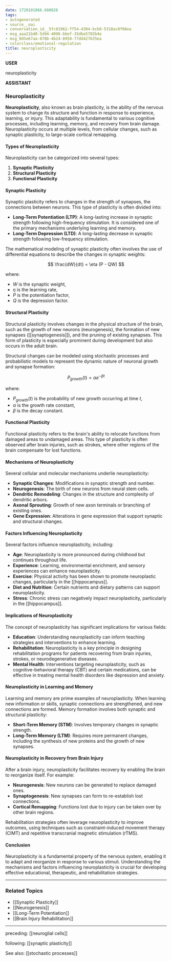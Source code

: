 ```yaml
---
date: 1720101866.660826
tags:
- autogenerated
- source__oai
- conversation_id__5fc81962-ff54-4304-bcb8-5318ac8f08ea
- msg_aaa21bd0-5d94-4096-bbef-35dbe5702b4e
- msg_0d5e67aa-878b-4b24-8958-77dd427b35ea
- colorclass/emotional-regulation
title: neuroplasticity
---
```


**USER**

neuroplasticity


**ASSISTANT**

### Neuroplasticity

**Neuroplasticity**, also known as brain plasticity, is the ability of the nervous system to change its structure and function in response to experience, learning, or injury. This adaptability is fundamental to various cognitive processes, including learning, memory, and recovery from brain damage. Neuroplasticity occurs at multiple levels, from cellular changes, such as synaptic plasticity, to large-scale cortical remapping.

#### Types of Neuroplasticity

Neuroplasticity can be categorized into several types:

1. **Synaptic Plasticity**
2. **Structural Plasticity**
3. **Functional Plasticity**

#### Synaptic Plasticity

Synaptic plasticity refers to changes in the strength of synapses, the connections between neurons. This type of plasticity is often divided into:

- **Long-Term Potentiation (LTP)**: A long-lasting increase in synaptic strength following high-frequency stimulation. It is considered one of the primary mechanisms underlying learning and memory.
- **Long-Term Depression (LTD)**: A long-lasting decrease in synaptic strength following low-frequency stimulation.

The mathematical modeling of synaptic plasticity often involves the use of differential equations to describe the changes in synaptic weights:

$$
\frac{dW}{dt} = \eta (P - QW)
$$

where:
- $W$ is the synaptic weight,
- $\eta$ is the learning rate,
- $P$ is the potentiation factor,
- $Q$ is the depression factor.

#### Structural Plasticity

Structural plasticity involves changes in the physical structure of the brain, such as the growth of new neurons (neurogenesis), the formation of new synapses ([[synaptogenesis]]), and the pruning of existing synapses. This form of plasticity is especially prominent during development but also occurs in the adult brain.

Structural changes can be modeled using stochastic processes and probabilistic models to represent the dynamic nature of neuronal growth and synapse formation:

$$
P_{growth}(t) = \alpha e^{-\beta t}
$$

where:
- $P_{growth}(t)$ is the probability of new growth occurring at time $t$,
- $\alpha$ is the growth rate constant,
- $\beta$ is the decay constant.

#### Functional Plasticity

Functional plasticity refers to the brain's ability to relocate functions from damaged areas to undamaged areas. This type of plasticity is often observed after brain injuries, such as strokes, where other regions of the brain compensate for lost functions.

#### Mechanisms of Neuroplasticity

Several cellular and molecular mechanisms underlie neuroplasticity:

- **Synaptic Changes**: Modifications in synaptic strength and number.
- **Neurogenesis**: The birth of new neurons from neural stem cells.
- **Dendritic Remodeling**: Changes in the structure and complexity of dendritic arbors.
- **Axonal Sprouting**: Growth of new axon terminals or branching of existing ones.
- **Gene Expression**: Alterations in gene expression that support synaptic and structural changes.

#### Factors Influencing Neuroplasticity

Several factors influence neuroplasticity, including:

- **Age**: Neuroplasticity is more pronounced during childhood but continues throughout life.
- **Experience**: Learning, environmental enrichment, and sensory experiences can enhance neuroplasticity.
- **Exercise**: Physical activity has been shown to promote neuroplastic changes, particularly in the [[hippocampus]].
- **Diet and Nutrition**: Certain nutrients and dietary patterns can support neuroplasticity.
- **Stress**: Chronic stress can negatively impact neuroplasticity, particularly in the [[hippocampus]].

#### Implications of Neuroplasticity

The concept of neuroplasticity has significant implications for various fields:

- **Education**: Understanding neuroplasticity can inform teaching strategies and interventions to enhance learning.
- **Rehabilitation**: Neuroplasticity is a key principle in designing rehabilitation programs for patients recovering from brain injuries, strokes, or neurodegenerative diseases.
- **Mental Health**: Interventions targeting neuroplasticity, such as cognitive-behavioral therapy (CBT) and certain medications, can be effective in treating mental health disorders like depression and anxiety.

#### Neuroplasticity in Learning and Memory

Learning and memory are prime examples of neuroplasticity. When learning new information or skills, synaptic connections are strengthened, and new connections are formed. Memory formation involves both synaptic and structural plasticity:

- **Short-Term Memory (STM)**: Involves temporary changes in synaptic strength.
- **Long-Term Memory (LTM)**: Requires more permanent changes, including the synthesis of new proteins and the growth of new synapses.

#### Neuroplasticity in Recovery from Brain Injury

After a brain injury, neuroplasticity facilitates recovery by enabling the brain to reorganize itself. For example:

- **Neurogenesis**: New neurons can be generated to replace damaged ones.
- **Synaptogenesis**: New synapses can form to re-establish lost connections.
- **Cortical Remapping**: Functions lost due to injury can be taken over by other brain regions.

Rehabilitation strategies often leverage neuroplasticity to improve outcomes, using techniques such as constraint-induced movement therapy (CIMT) and repetitive transcranial magnetic stimulation (rTMS).

#### Conclusion

Neuroplasticity is a fundamental property of the nervous system, enabling it to adapt and reorganize in response to various stimuli. Understanding the mechanisms and factors influencing neuroplasticity is crucial for developing effective educational, therapeutic, and rehabilitation strategies.

---

### Related Topics

- [[Synaptic Plasticity]]
- [[Neurogenesis]]
- [[Long-Term Potentiation]]
- [[Brain Injury Rehabilitation]]


---

preceding: [[neuroglial cells]]  


following: [[synaptic plasticity]]

See also: [[stochastic processes]]